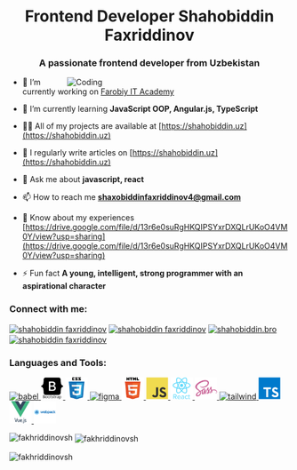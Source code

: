 <h1 align="center">Frontend Developer Shahobiddin Faxriddinov</h1>
<h3 align="center">A passionate frontend developer from Uzbekistan</h3>
<img align="right" alt="Coding" width="400" src="https://i.pinimg.com/originals/81/17/8b/81178b47a8598f0c81c4799f2cdd4057.gif">

- 🏢 I’m currently working on [Farobiy IT Academy](https://www.instagram.com/farobiyuz/)

- 🌱 I’m currently learning **JavaScript OOP, Angular.js, TypeScript**

- 👨‍💻 All of my projects are available at [https://shahobiddin.uz](https://shahobiddin.uz)

- 📝 I regularly write articles on [https://shahobiddin.uz](https://shahobiddin.uz)

- 💬 Ask me about **javascript, react**

- 📫 How to reach me **shaxobiddinfaxriddinov4@gmail.com**

- 📄 Know about my experiences [https://drive.google.com/file/d/13r6e0suRgHKQIPSYxrDXQLrUKoO4VM0Y/view?usp=sharing](https://drive.google.com/file/d/13r6e0suRgHKQIPSYxrDXQLrUKoO4VM0Y/view?usp=sharing)

- ⚡ Fun fact **A young, intelligent, strong programmer with an aspirational character**

<h3 align="left">Connect with me:</h3>
<p align="left">
<a href="https://linkedin.com/in/shahobiddin faxriddinov" target="blank"><img align="center" src="https://raw.githubusercontent.com/rahuldkjain/github-profile-readme-generator/master/src/images/icons/Social/linked-in-alt.svg" alt="shahobiddin faxriddinov" height="30" width="40" /></a>
<a href="https://fb.com/shahobiddin faxriddinov" target="blank"><img align="center" src="https://raw.githubusercontent.com/rahuldkjain/github-profile-readme-generator/master/src/images/icons/Social/facebook.svg" alt="shahobiddin faxriddinov" height="30" width="40" /></a>
<a href="https://instagram.com/shahobiddin.bro" target="blank"><img align="center" src="https://raw.githubusercontent.com/rahuldkjain/github-profile-readme-generator/master/src/images/icons/Social/instagram.svg" alt="shahobiddin.bro" height="30" width="40" /></a>
<a href="https://www.youtube.com/c/shahobiddin faxriddinov" target="blank"><img align="center" src="https://raw.githubusercontent.com/rahuldkjain/github-profile-readme-generator/master/src/images/icons/Social/youtube.svg" alt="shahobiddin faxriddinov" height="30" width="40" /></a>
</p>

<h3 align="left">Languages and Tools:</h3>
<p align="left"> <a href="https://babeljs.io/" target="_blank" rel="noreferrer"> <img src="https://www.vectorlogo.zone/logos/babeljs/babeljs-icon.svg" alt="babel" width="40" height="40"/> </a> <a href="https://getbootstrap.com" target="_blank" rel="noreferrer"> <img src="https://raw.githubusercontent.com/devicons/devicon/master/icons/bootstrap/bootstrap-plain-wordmark.svg" alt="bootstrap" width="40" height="40"/> </a> <a href="https://www.w3schools.com/css/" target="_blank" rel="noreferrer"> <img src="https://raw.githubusercontent.com/devicons/devicon/master/icons/css3/css3-original-wordmark.svg" alt="css3" width="40" height="40"/> </a> <a href="https://www.figma.com/" target="_blank" rel="noreferrer"> <img src="https://www.vectorlogo.zone/logos/figma/figma-icon.svg" alt="figma" width="40" height="40"/> </a> <a href="https://www.w3.org/html/" target="_blank" rel="noreferrer"> <img src="https://raw.githubusercontent.com/devicons/devicon/master/icons/html5/html5-original-wordmark.svg" alt="html5" width="40" height="40"/> </a> <a href="https://developer.mozilla.org/en-US/docs/Web/JavaScript" target="_blank" rel="noreferrer"> <img src="https://raw.githubusercontent.com/devicons/devicon/master/icons/javascript/javascript-original.svg" alt="javascript" width="40" height="40"/> </a> <a href="https://reactjs.org/" target="_blank" rel="noreferrer"> <img src="https://raw.githubusercontent.com/devicons/devicon/master/icons/react/react-original-wordmark.svg" alt="react" width="40" height="40"/> </a> <a href="https://sass-lang.com" target="_blank" rel="noreferrer"> <img src="https://raw.githubusercontent.com/devicons/devicon/master/icons/sass/sass-original.svg" alt="sass" width="40" height="40"/> </a> <a href="https://tailwindcss.com/" target="_blank" rel="noreferrer"> <img src="https://www.vectorlogo.zone/logos/tailwindcss/tailwindcss-icon.svg" alt="tailwind" width="40" height="40"/> </a> <a href="https://www.typescriptlang.org/" target="_blank" rel="noreferrer"> <img src="https://raw.githubusercontent.com/devicons/devicon/master/icons/typescript/typescript-original.svg" alt="typescript" width="40" height="40"/> </a> <a href="https://vuejs.org/" target="_blank" rel="noreferrer"> <img src="https://raw.githubusercontent.com/devicons/devicon/master/icons/vuejs/vuejs-original-wordmark.svg" alt="vuejs" width="40" height="40"/> </a> <a href="https://webpack.js.org" target="_blank" rel="noreferrer"> <img src="https://raw.githubusercontent.com/devicons/devicon/d00d0969292a6569d45b06d3f350f463a0107b0d/icons/webpack/webpack-original-wordmark.svg" alt="webpack" width="40" height="40"/> </a> </p>

<p><img align="left" src="https://github-readme-stats.vercel.app/api/top-langs?username=fakhriddinovsh&show_icons=true&locale=en&layout=compact" alt="fakhriddinovsh" /></p>

<p>&nbsp;<img align="center" src="https://github-readme-stats.vercel.app/api?username=fakhriddinovsh&show_icons=true&locale=en" alt="fakhriddinovsh" /></p>

<p><img align="center" src="https://github-readme-streak-stats.herokuapp.com/?user=fakhriddinovsh&" alt="fakhriddinovsh" /></p>

